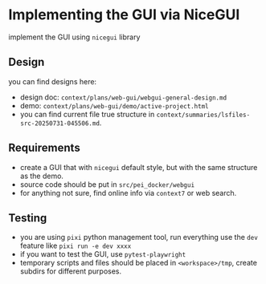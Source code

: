 # Implementing the GUI via NiceGUI

implement the GUI using `nicegui` library

## Design

you can find designs here:

- design doc: `context/plans/web-gui/webgui-general-design.md`
- demo: `context/plans/web-gui/demo/active-project.html`
- you can find current file true structure in `context/summaries/lsfiles-src-20250731-045506.md`.

## Requirements

- create a GUI that with `nicegui` default style, but with the same structure as the demo.
- source code should be put in `src/pei_docker/webgui`
- for anything not sure, find online info via `context7` or web search.

## Testing

- you are using `pixi` python management tool, run everything use the `dev` feature like `pixi run -e dev xxxx`
- if you want to test the GUI, use `pytest-playwright`
- temporary scripts and files should be placed in `<workspace>/tmp`, create subdirs for different purposes.
